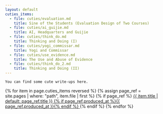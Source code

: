 ```yaml
---
layout: default
cuties_items:
  - file: cuties/evaluation.md
    title: Sine of the Students (Evaluation Design of Two Courses)
  - file: cuties/ai_guijie.md
    title: AI, Headquarters and Guijie
  - file: cuties/think_do.md
    title: Thinking and Doing (I)
  - file: cuties/yogi_commissar.md
    title: Yogi and Commissar
  - file: cuties/use_evidence.md
    title: The Use and Abuse of Evidence
  - file: cuties/think_do_2.md
    title: Thinking and Doing (II)
---
```

<!-- # Cuties -->

```
You can find some cute write-ups here.
```
<div class="project-list indented">
  {% for item in page.cuties_items reversed %}
    {% assign page_ref = site.pages | where: "path", item.file | first %}
    {% if page_ref %}
    <a href="{{ page_ref.url | relative_url }}">
      <span class="project-title">{{ item.title | default: page_ref.title }}</span>
      {% if page_ref.produced_at %}<span class="project-date">{{ page_ref.produced_at }}</span>{% endif %}
    </a>
    {% endif %}
  {% endfor %}
</div>


<!-- 
Text can be **bold**, _italic_, or ~~strikethrough~~.

[Link to another page](./another-page.html).

There should be whitespace between paragraphs.

There should be whitespace between paragraphs. We recommend including a README, or a file with information about your project.

# Header 1

This is a normal paragraph following a header. GitHub is a code hosting platform for version control and collaboration. It lets you and others work together on projects from anywhere.

## Header 2

> This is a blockquote following a header.
>
> When something is important enough, you do it even if the odds are not in your favor.

### Header 3

```js
// Javascript code with syntax highlighting.
var fun = function lang(l) {
  dateformat.i18n = require('./lang/' + l)
  return true;
}
```

```ruby
# Ruby code with syntax highlighting
GitHubPages::Dependencies.gems.each do |gem, version|
  s.add_dependency(gem, "= #{version}")
end
```

#### Header 4

*   This is an unordered list following a header.
*   This is an unordered list following a header.
*   This is an unordered list following a header.

##### Header 5

1.  This is an ordered list following a header.
2.  This is an ordered list following a header.
3.  This is an ordered list following a header.

###### Header 6

| head1        | head two          | three |
|:-------------|:------------------|:------|
| ok           | good swedish fish | nice  |
| out of stock | good and plenty   | nice  |
| ok           | good `oreos`      | hmm   |
| ok           | good `zoute` drop | yumm  |

### There's a horizontal rule below this.

* * *

### Here is an unordered list:

*   Item foo
*   Item bar
*   Item baz
*   Item zip

### And an ordered list:

1.  Item one
1.  Item two
1.  Item three
1.  Item four

### And a nested list:

- level 1 item
  - level 2 item
  - level 2 item
    - level 3 item
    - level 3 item
- level 1 item
  - level 2 item
  - level 2 item
  - level 2 item
- level 1 item
  - level 2 item
  - level 2 item
- level 1 item

### Small image

![Octocat](https://github.githubassets.com/images/icons/emoji/octocat.png)

### Large image

![Branching](https://guides.github.com/activities/hello-world/branching.png)


### Definition lists can be used with HTML syntax.

<dl>
<dt>Name</dt>
<dd>Godzilla</dd>
<dt>Born</dt>
<dd>1952</dd>
<dt>Birthplace</dt>
<dd>Japan</dd>
<dt>Color</dt>
<dd>Green</dd>
</dl>

```
Long, single-line code blocks should not wrap. They should horizontally scroll if they are too long. This line should be long enough to demonstrate this.
```

```
The final element.
``` -->
